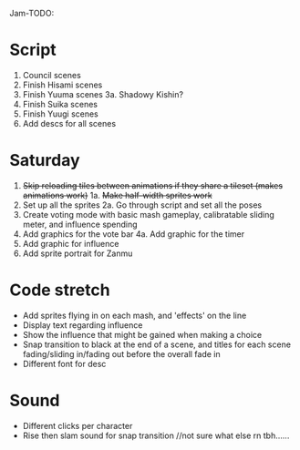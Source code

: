 Jam-TODO:

# Script
1. Council scenes
2. Finish Hisami scenes
3. Finish Yuuma scenes
3a. Shadowy Kishin?
4. Finish Suika scenes
5. Finish Yuugi scenes
6. Add descs for all scenes

# Saturday
1. ~~Skip reloading tiles between animations if they share a tileset (makes animations work)~~
1a. ~~Make half-width sprites work~~
2. Set up all the sprites
2a. Go through script and set all the poses
3. Create voting mode with basic mash gameplay, calibratable sliding meter, and influence spending
4. Add graphics for the vote bar
4a. Add graphic for the timer
5. Add graphic for influence
6. Add sprite portrait for Zanmu

# Code stretch
- Add sprites flying in on each mash, and 'effects' on the line
- Display text regarding influence
- Show the influence that might be gained when making a choice
- Snap transition to black at the end of a scene, and titles for each scene fading/sliding in/fading out before the overall fade in
- Different font for desc

# Sound
- Different clicks per character
- Rise then slam sound for snap transition
//not sure what else rn tbh......